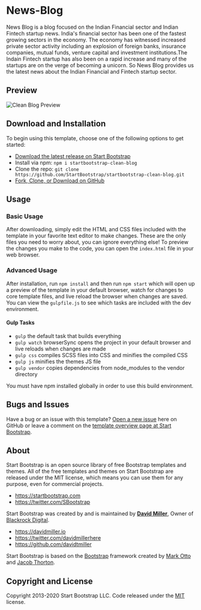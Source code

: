 # News-Blog

News Blog is a blog focused on the Indian Financial sector and Indian Fintech startup news. India's financial sector has been one of the fastest growing sectors in the economy. The economy has witnessed increased private sector activity including an explosion of foreign banks, insurance companies, mutual funds, venture capital and investment institutions.The Indain Fintech startup has also been on a rapid increase and many of the startups are on the verge of becoming a unicorn. So News Blog provides us the latest news about the Indian Financial and Fintech startup sector.  
## Preview
![Clean Blog Preview](https://assets.startbootstrap.com/img/screenshots/themes/clean-blog.png)

## Download and Installation

To begin using this template, choose one of the following options to get started:

* [Download the latest release on Start Bootstrap](https://startbootstrap.com/theme/clean-blog/)
* Install via npm: `npm i startbootstrap-clean-blog`
* Clone the repo: `git clone https://github.com/StartBootstrap/startbootstrap-clean-blog.git`
* [Fork, Clone, or Download on GitHub](https://github.com/StartBootstrap/startbootstrap-clean-blog)

## Usage

### Basic Usage

After downloading, simply edit the HTML and CSS files included with the template in your favorite text editor to make changes. These are the only files you need to worry about, you can ignore everything else! To preview the changes you make to the code, you can open the `index.html` file in your web browser.

### Advanced Usage

After installation, run `npm install` and then run `npm start` which will open up a preview of the template in your default browser, watch for changes to core template files, and live reload the browser when changes are saved. You can view the `gulpfile.js` to see which tasks are included with the dev environment.

#### Gulp Tasks

* `gulp` the default task that builds everything
* `gulp watch` browserSync opens the project in your default browser and live reloads when changes are made
* `gulp css` compiles SCSS files into CSS and minifies the compiled CSS
* `gulp js` minifies the themes JS file
* `gulp vendor` copies dependencies from node_modules to the vendor directory

You must have npm installed globally in order to use this build environment.

## Bugs and Issues

Have a bug or an issue with this template? [Open a new issue](https://github.com/StartBootstrap/startbootstrap-clean-blog/issues) here on GitHub or leave a comment on the [template overview page at Start Bootstrap](https://startbootstrap.com/theme/clean-blog/).

## About

Start Bootstrap is an open source library of free Bootstrap templates and themes. All of the free templates and themes on Start Bootstrap are released under the MIT license, which means you can use them for any purpose, even for commercial projects.

* <https://startbootstrap.com>
* <https://twitter.com/SBootstrap>

Start Bootstrap was created by and is maintained by **[David Miller](https://davidmiller.io/)**, Owner of [Blackrock Digital](https://startbootstrap.io/).

* <https://davidmiller.io>
* <https://twitter.com/davidmillerhere>
* <https://github.com/davidtmiller>

Start Bootstrap is based on the [Bootstrap](https://getbootstrap.com/) framework created by [Mark Otto](https://twitter.com/mdo) and [Jacob Thorton](https://twitter.com/fat).

## Copyright and License

Copyright 2013-2020 Start Bootstrap LLC. Code released under the [MIT](https://github.com/StartBootstrap/startbootstrap-clean-blog/blob/gh-pages/LICENSE) license.
